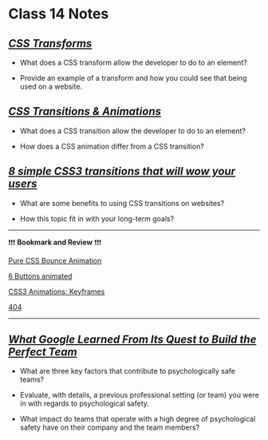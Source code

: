 # Class 14 Notes

## [*CSS Transforms*](http://learn.shayhowe.com/advanced-html-css/css-transforms/)

- What does a CSS transform allow the developer to do to an element?

- Provide an example of a transform and how you could see that being used on a website.

## [*CSS Transitions & Animations*](http://learn.shayhowe.com/advanced-html-css/transitions-animations/)

- What does a CSS transition allow the developer to do to an element?

- How does a CSS animation differ from a CSS transition?

## [*8 simple CSS3 transitions that will wow your users*](http://www.webdesignerdepot.com/2014/05/8-simple-css3-transitions-that-will-wow-your-users)

- What are some benefits to using CSS transitions on websites?

- How this topic fit in with your long-term goals?

---

❗❗❗ **Bookmark and Review** ❗❗❗

[Pure CSS Bounce Animation](http://codepen.io/dp_lewis/pen/gCfBv)

[6 Buttons animated](http://codepen.io/retyui/pen/ByoaXV)

[CSS3 Animations: Keyframes](http://codepen.io/akshaychauhan/pen/oAfae)

[404](http://codepen.io/kieranfivestars/pen/MYdQxX)

---
## [*What Google Learned From Its Quest to Build the Perfect Team*](https://web.archive.org/web/20221125192300/https://www.nytimes.com/2016/02/28/magazine/what-google-learned-from-its-quest-to-build-the-perfect-team.html)

- What are three key factors that contribute to psychologically safe teams?

- Evaluate, with details, a previous professional setting (or team) you were in with regards to psychological safety.

- What impact do teams that operate with a high degree of psychological safety have on their company and the team members?